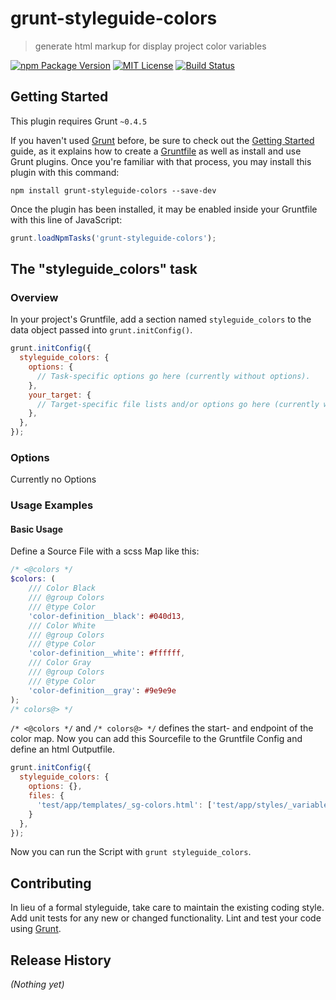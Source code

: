 # grunt-styleguide-colors

> generate html markup for display project color variables

[![npm Package Version](https://img.shields.io/npm/v/grunt-styleguide-colors.svg?style=flat-square)](https://www.npmjs.com/package/grunt-styleguide-colors)
[![MIT License](http://img.shields.io/:license-mit-blue.svg?style=flat-square)](LICENSE)
[![Build Status](https://travis-ci.org/webdesignberlin/grunt-styleguide-colors.svg?branch=master)](https://travis-ci.org/webdesignberlin/grunt-styleguide-colors)

## Getting Started
This plugin requires Grunt `~0.4.5`

If you haven't used [Grunt](http://gruntjs.com/) before, be sure to check out the [Getting Started](http://gruntjs.com/getting-started) guide, as it explains how to create a [Gruntfile](http://gruntjs.com/sample-gruntfile) as well as install and use Grunt plugins. Once you're familiar with that process, you may install this plugin with this command:

```shell
npm install grunt-styleguide-colors --save-dev
```

Once the plugin has been installed, it may be enabled inside your Gruntfile with this line of JavaScript:

```js
grunt.loadNpmTasks('grunt-styleguide-colors');
```

## The "styleguide_colors" task

### Overview
In your project's Gruntfile, add a section named `styleguide_colors` to the data object passed into `grunt.initConfig()`.

```js
grunt.initConfig({
  styleguide_colors: {
    options: {
      // Task-specific options go here (currently without options).
    },
    your_target: {
      // Target-specific file lists and/or options go here (currently without options).
    },
  },
});
```

### Options

Currently no Options

### Usage Examples

#### Basic Usage
Define a Source File with a scss Map like this:

```scss
/* <@colors */
$colors: (
    /// Color Black
    /// @group Colors
    /// @type Color
    'color-definition__black': #040d13,
    /// Color White
    /// @group Colors
    /// @type Color
    'color-definition__white': #ffffff,
    /// Color Gray
    /// @group Colors
    /// @type Color
    'color-definition__gray': #9e9e9e
);
/* colors@> */
```

`/* <@colors */` and `/* colors@> */` defines the start- and endpoint of the color map. 
Now you can add this Sourcefile to the Gruntfile Config and define an html Outputfile.

```js
grunt.initConfig({
  styleguide_colors: {
    options: {},
    files: {
      'test/app/templates/_sg-colors.html': ['test/app/styles/_variables.scss']
    }
  },
});
```

Now you can run the Script with `grunt styleguide_colors`.

## Contributing
In lieu of a formal styleguide, take care to maintain the existing coding style. Add unit tests for any new or changed functionality. Lint and test your code using [Grunt](http://gruntjs.com/).

## Release History
_(Nothing yet)_
